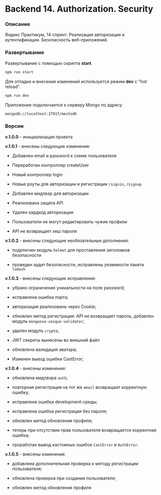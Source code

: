 # Backend 14. Authorization. Security

### Описание

Яндекс Практикум, 14 спринт. Реализация авторизации и аутентификации. Безопасность веб-приложений.

### Развертывание

Развертывание с помощью скрипта **start**.

```bash
npm run start
```

Для отладки и внесения изменений используется режим **dev** с "hot reload".

```bash
npm run dev
```

Приложение подключается к серверу Mongo по адресу

```bash
mongodb://localhost:27017/mestodb
```

### Версии

**v.1.0.0** - инициализация проекта

**v.1.0.1** - внесены следующие изменения:

+ Добавлен email и password к схеме пользователя

+ Переработан контроллер createUser

+ Новый контроллер login

+ Новые роуты для авторизации и регистрации `/signin`, `/signup`

+ Добавлен мидлвэр для авторизации

+ Реализована защита API

+ Удален хардкод авторизации

+ Пользователи не могут редактировать чужие профили

+ API не возвращает хеш пароля

**v.1.0.2** - внесены следующие необязательные дополнения:

+ подключен модуль ``helmet`` для проставления заголовков безопасности 

+ проведен аудит безопасности, исправлены уязвимости пакета ``lodash``

**v.1.0.3** - внесены следующие исправления:

+ убрано ограничение уникальности на поле password;

+ исправлена ошибка порта;

+ авторизация реализована через Cookie;

+ обновлен метод регистрации: API не возвращает пароль, добавлен модуль ``mongoose-unique-validator``;

+ удален модуль ``crypto``;

+ JWT секреты вынесены во внешний файл

+ обновлена валидация аватара;

+ Изменен вывод ошибки CastError;

**v.1.0.4** - внесены изменения:

+ обновлена мидлвэра ``auth``;

+ повторная регистрация на тот же ``email`` возвращает корректную ошибку;

+ исправлена ошибка development-среды;

+ исправлена ошибка регистрации без пароля;

+ обновлен метод обновления профиля;

+ теперь при отсутствии прав пользователя возвращается корректная ошибка;

+ проработан вывод кастомных ошибок ``CastError`` и ``AuthError``.

**v.1.0.5** - внесены изменения:

+ добавлена дополнительная проверка к методу регистрации пользователя;

+ обновлена проверка при создании пользователя;

+ обновлен метод обновления профиля
